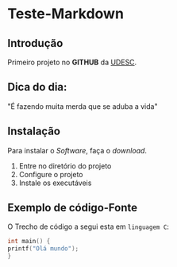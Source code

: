 # Teste-Markdown
## Introdução
Primeiro projeto no **GITHUB** da [UDESC](https://www.udesc.br).

## Dica do dia:
"É fazendo muita merda que se aduba a vida"

## Instalação
Para instalar o *Software*, faça o *download*.
1. Entre no diretório do projeto
2. Configure o projeto
3. Instale os executáveis
   
## Exemplo de código-Fonte
O Trecho de código a segui esta em `linguagem C`:
```c
int main() {
printf("Olá mundo");
}
```
